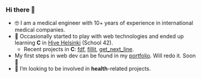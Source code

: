 ### Hi there 👋

- 🤓 I am a medical engineer with 10+ years of experience in international medical companies.
- &#128029; Occasionally started to play with web technologies and ended up learning **C** in [Hive Helsinki](https://www.hive.fi/en/) (School 42).
  - Recent projects in **C**: [fdf](https://github.com/AntonKilk/fdf), [fillit](https://github.com/AntonKilk/fillit), [get_next_line](https://github.com/AntonKilk/gnl).
- My first steps in web dev can be found in my [portfolio](https://github.com/AntonKilk/portfolio). Will redo it. Soon &#128175;
- 💊 I’m looking to be involved in **health**-related projects.

<!--
**AntonKilk/AntonKilk** is a ✨ _special_ ✨ repository because its `README.md` (this file) appears on your GitHub profile.

Here are some ideas to get you started:

- 🔭 I’m currently working on ...
- 🌱 I’m currently learning ...
- 👯 I’m looking to collaborate on ...
- 🤔 I’m looking for help with ...
- 💬 Ask me about ...
- 📫 How to reach me: ...
- 😄 Pronouns: ...
- ⚡ Fun fact: ...
-->
